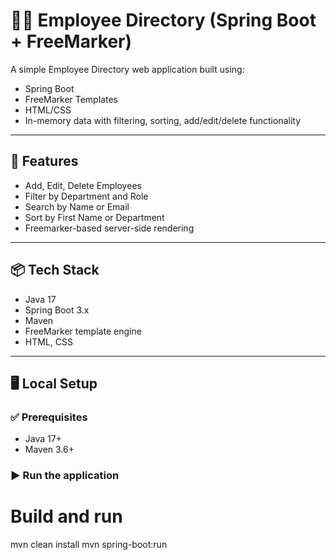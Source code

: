 # 🧑‍💼 Employee Directory (Spring Boot + FreeMarker)

A simple Employee Directory web application built using:

- Spring Boot
- FreeMarker Templates
- HTML/CSS
- In-memory data with filtering, sorting, add/edit/delete functionality

---

## 🚀 Features

- Add, Edit, Delete Employees
- Filter by Department and Role
- Search by Name or Email
- Sort by First Name or Department
- Freemarker-based server-side rendering

---

## 📦 Tech Stack

- Java 17
- Spring Boot 3.x
- Maven
- FreeMarker template engine
- HTML, CSS

---

## 🖥️ Local Setup

### ✅ Prerequisites

- Java 17+
- Maven 3.6+

### ▶️ Run the application
# Build and run
mvn clean install
mvn spring-boot:run
